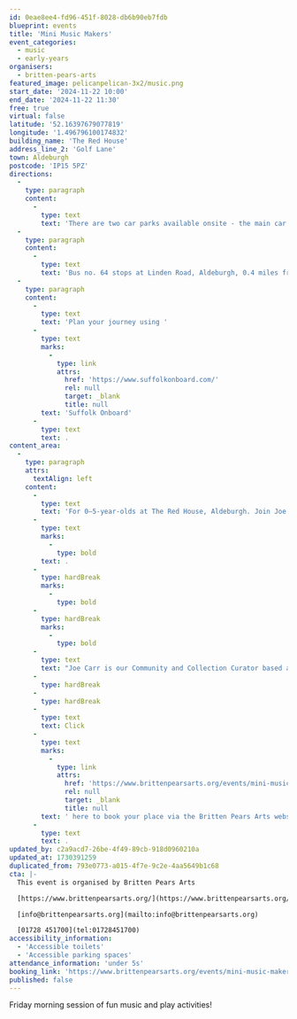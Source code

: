 ```yaml
---
id: 0eae8ee4-fd96-451f-8028-db6b90eb7fdb
blueprint: events
title: 'Mini Music Makers'
event_categories:
  - music
  - early-years
organisers:
  - britten-pears-arts
featured_image: pelicanpelican-3x2/music.png
start_date: '2024-11-22 10:00'
end_date: '2024-11-22 11:30'
free: true
virtual: false
latitude: '52.16397679077819'
longitude: '1.496796100174832'
building_name: 'The Red House'
address_line_2: 'Golf Lane'
town: Aldeburgh
postcode: 'IP15 5PZ'
directions:
  -
    type: paragraph
    content:
      -
        type: text
        text: 'There are two car parks available onsite - the main car park is via the main circular drive and the overflow car park is the next turning on the left. There is a disabled space in car park 2.'
  -
    type: paragraph
    content:
      -
        type: text
        text: 'Bus no. 64 stops at Linden Road, Aldeburgh, 0.4 miles from The Red House, running hourly to and from Saxmundham, Wickham Market, Woodbridge and Ipswich. '
  -
    type: paragraph
    content:
      -
        type: text
        text: 'Plan your journey using '
      -
        type: text
        marks:
          -
            type: link
            attrs:
              href: 'https://www.suffolkonboard.com/'
              rel: null
              target: _blank
              title: null
        text: 'Suffolk Onboard'
      -
        type: text
        text: .
content_area:
  -
    type: paragraph
    attrs:
      textAlign: left
    content:
      -
        type: text
        text: 'For 0–5-year-olds at The Red House, Aldeburgh. Join Joe and friends for singing and creative play; great for the little ones to learn social skills, turn-taking, sharing and of course, how to have fun'
      -
        type: text
        marks:
          -
            type: bold
        text: .
      -
        type: hardBreak
        marks:
          -
            type: bold
      -
        type: hardBreak
        marks:
          -
            type: bold
      -
        type: text
        text: "Joe Carr is our Community and Collection Curator based at The Red House as part of our Community Team. He aims to bring education and enrichment to people's lives by engaging them through music and heritage, working closely with schools, families and young people. He launched the first Mini Music Makers in 2017. As a guitarist he aims to bring a range of musical styles to Mini Music Makers sessions each week, from traditional nursery rhymes to blues, rock and roll, and new music."
      -
        type: hardBreak
      -
        type: hardBreak
      -
        type: text
        text: Click
      -
        type: text
        marks:
          -
            type: link
            attrs:
              href: 'https://www.brittenpearsarts.org/events/mini-music-makers#dates-and-times'
              rel: null
              target: _blank
              title: null
        text: ' here to book your place via the Britten Pears Arts website'
      -
        type: text
        text: .
updated_by: c2a9acd7-26be-4f49-89cb-918d0960210a
updated_at: 1730391259
duplicated_from: 793e0773-a015-4f7e-9c2e-4aa5649b1c68
cta: |-
  This event is organised by Britten Pears Arts

  [https://www.brittenpearsarts.org/](https://www.brittenpearsarts.org/)

  [info@brittenpearsarts.org](mailto:info@brittenpearsarts.org)

  [01728 451700](tel:01728451700)
accessibility_information:
  - 'Accessible toilets'
  - 'Accessible parking spaces'
attendance_information: 'under 5s'
booking_link: 'https://www.brittenpearsarts.org/events/mini-music-makers#dates-and-times'
published: false
---
```

Friday morning session of fun music and play activities!